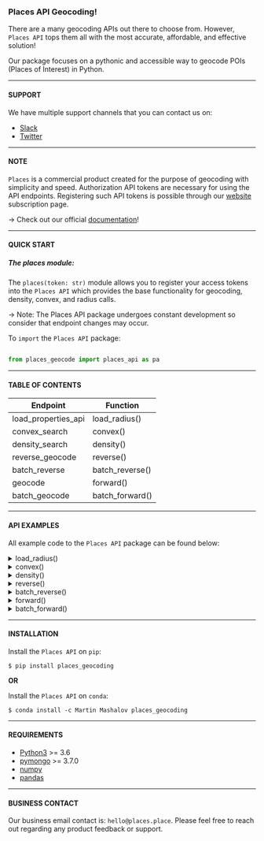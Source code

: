 ### **Places API Geocoding**! 

There are a many geocoding APIs out there to choose from. However, `Places API` tops them
all with the most accurate, affordable, and effective solution!  

Our package focuses on a pythonic and accessible way to geocode POIs (Places of Interest) in Python. 

---

#### **SUPPORT**

We have multiple support channels that you can contact us on: 
- [Slack](https://join.slack.com/t/placestheplac-wum4061/shared_invite/zt-xcxsg31e-Unu5i5VPTOBuQ0bTcQU~0A
  )
- [Twitter]()

---

#### **NOTE**

`Places` is a commercial product created for the purpose of geocoding with simplicity and speed. Authorization
API tokens are necessary for using the API endpoints. Registering such API tokens is possible through 
our [website](https://sites.google.com/places.place/comingsoon) subscription page. 

&#8594; Check out our official [documentation](https://docs.google.com/document/d/1pQ2NiONDzIjCViocdG2P9RwbJrJM1P02YSVYkUFTPiE/edit?usp=sharing)!

---

#### **QUICK START**

##### The places module: 

The `places(token: str)` module allows you to register your access tokens into the `Places API` which
provides the base functionality for geocoding, density, convex, and radius calls.

&#8594; Note: The Places API package undergoes constant development so consider that endpoint changes may occur. 

To `import` the `Places API` package:

```python

from places_geocode import places_api as pa
```

---

#### **TABLE OF CONTENTS**
 
Endpoint | Function
---------|----------
load_properties_api | load_radius()
convex_search | convex()
density_search | density()
reverse_geocode | reverse()
batch_reverse | batch_reverse()
geocode | forward()
batch_geocode | batch_forward()
---

#### API EXAMPLES

All example code to the `Places API` package can be found below:

<details>
<summary>load_radius()</summary>

- coordinate: _required_, indicates `center` of search
- radius: _required_, indicates `radius` of search
- reverse_param: _option_, (_bool_ indicating the `order` of the input coordinates)

##### Example(1)
```python
pg = pa.places(token)

result = pg.load_properties(
    coordinates=[43.0961466, -77.6337776],
    radius=100,
    reverse_param=False
)
```

</details>

<details>
<summary>convex()</summary>

- coordinate_array: _required_, `edges` of polygon
- reverse_param: _optional_, (_bool_ indicating the `order` of the input coordinates)

##### Example(2)
```python
pg = pa.places(token)

result = pg.convex(
    coordinates=[[43.0961466, -77.6337776],
     [43.1018722, -77.6334654],
     [43.1010339, -77.6342459]],
    reverse_param=False
)
```

</details>

<details>
<summary>density()</summary>

#### **Radius Load Density**: 

- unit_input: _required_, str
  * options: [km, mi, m, ft, yd]
- unit_output: _required_, str 
  * options: [km, mi, m, ft, yd]
- coordinates: _optional_, _list_    
- reverse_param: _optional_, (_bool_ indicating the `order` of the input coordinates)

##### Example(3)
```python
pg = pa.places(token)
result = pg.density(
    unit_in='ft',
    unit_out='ft',
    coordinate=[43.1010339, -77.6342459],
    radius=100
)
```

---

#### **Custom Density**:

- unit_input: _required_, str
  * options: [km, mi, m, ft, yd]
- unit_output: _required_, str 
  * options: [km, mi, m, ft, yd]
- custom_option: _optional_, str
  * city
  * postcode
  * region/state
- custom_utility: _optional_, int/str, 
  * custom_utility specifies the input of `custom_option`

##### Example(4)
```python
pg = pa.places(token)
result = pg.density(
    unit_in='ft',
    unit_out='ft',
    custom_option='postcode',
    custom_utility=10980
)
```

</details>

<details>
<summary>reverse()</summary>

- coordinate: _required_, geographic location of `POI`
- radius: _optional_, radius of `error`
  * Default error radius is **10 ft**
- reverse_param: _optional_, (_bool_ indicating the reversal of the input coordinates)

##### Example(5)
```python
pg = pa.places(token)
result = pg.reverse(
    coordinate=[43.1017283, -77.6338936],
    radius=10, 
    reverse_param=False
)
```

</details>

<details>
<summary>batch_reverse()</summary>

- coordinates: _required_, geographic location(s) of `POI`
- radius: _optional_, radius of `error`
  * Default error radius is **10 ft**
- reverse_param: _optional_, (_bool_ indicating the reversal of the input coordinate)

##### Example(6)
```python
pg = pa.places(token)
result = pg.batch_reverse(
    coordinates=[[43.1017283, -77.6338985],
    [43.0936914, -77.6349024],
    [43.0937299, -77.6350315],
    [43.0930091, -77.6354702],
    [43.09245, -77.6353749]],
    radius=10,
    reverse_param=False
)
```

</details>

<details>
<summary>forward()</summary>

#### **Full Address Geocoding**

- full address: _optional_, user-defined<sub>1</sub> address of the POI
1. Places API's Flex-Formatting AI allows users to define their own U.S address format 

##### Example(7)
```python
pg = pa.places(token)
result = pg.forward(
    full_address="94 Crittenden Way, Brighton, NY, 14623",
)
```

#### **Parsed Address Geocoding**

- street: _optional_, `street` on which the POI is located
- number: _optional_, `number` of the POI's street
- postcode: _optional_, `zip code` or `microregion` of the POI
- region: _optional_, `state` in the USA<sub>1</sub> or `region` internationally
- city: _optional_, `city` where the POI is located
- unit: _optional_, `unit` if the POI is non-singular (ex. apartment)

1. If the POI is within USA borders, the region must be the state's 2-letter abbreviation
##### Example (8.1) **without** unit
```python
pg = pa.places(token)
result = pg.forward(
    street="Crittenden Way",
    number=94,
    postcode=14623,
    region="NY",
    city="Brighton",
)
```

##### Example (8.2) **with** unit
```python
pg = pa.places(token)
result = pg.forward(
    street="Crittenden Way",
    number=88,
    postcode=14623,
    region="NY",
    city="Brighton",
    unit='Unit 2'
)
```

</details>

<details>
<summary>batch_forward()</summary>

- addresses: _optional_, list of `formatted addresses`
- address_file: _optional_, `JSON` or `XML` file of formatted addresses<sub>1</sub>

1. Note: Check our [documentation]() for formatting details

##### Example(9.1) **array** of addresses
```python
pg = pa.places(token)
result = pg.batch_forward(
    addresses=["88 Crittenden Way, Brighton, NY, 14623, Unit 2",
     "140 Centre Drive, Brighton, NY, 14623",
     "94 Crittenden Way, Brighton, NY, 14623",
     "104 Crittenden Way, Brighton, NY, 14623, Unit 6"
     ]
)
```

##### Example(9.2) **file** of addresses

```python
pg = pa.places(token)
result = pg.batch_forward(
  address_file=address_file.json
)
```

```python
pg = pa.places(token)
result = pg.batch_forward(
  address_file=address_file.xml
)
```

&#8594; Download the [XML](https://github.com/MartinMashalov/PeekAPI/blob/package/analytics/address_file_XML.xml) or [JSON](https://github.com/MartinMashalov/PeekAPI/blob/okteto/analytics/test_spreadsheet_address.json) file as "address_file" to test the examples

</details>


---

#### INSTALLATION

Install the `Places API` on `pip`: 

```
$ pip install places_geocoding
```

**OR**

Install the `Places API` on `conda`: 

```
$ conda install -c Martin Mashalov places_geocoding
```

---

#### REQUIREMENTS

- [Python3](https://www.python.org/downloads/) >= 3.6
- [pymongo](https://pypi.org/project/pymongo/) >= 3.7.0
- [numpy](https://numpy.org/install/)
- [pandas](https://pandas.pydata.org/)

---

#### BUSINESS CONTACT

Our business email contact is: `hello@places.place`. Please feel free to reach out 
regarding any product feedback or support. 
